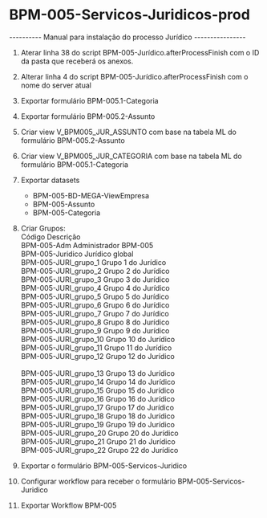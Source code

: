 # BPM-005-Servicos-Juridicos-prod


---------- Manual para instalação do processo Jurídico ----------------

1. Aterar linha 38 do script BPM-005-Jurídico.afterProcessFinish com o ID da pasta que receberá os anexos.

2. Alterar linha 4 do script BPM-005-Jurídico.afterProcessFinish com o nome do server atual

3. Exportar formulário BPM-005.1-Categoria

4. Exportar formulário BPM-005.2-Assunto

5. Criar view V_BPM005_JUR_ASSUNTO com base na tabela ML do formulário BPM-005.2-Assunto

6. Criar view V_BPM005_JUR_CATEGORIA com base na tabela ML do formulário BPM-005.1-Categoria

7. Exportar datasets
	- BPM-005-BD-MEGA-ViewEmpresa
	- BPM-005-Assunto
	- BPM-005-Categoria

8. Criar Grupos:
		<br/>Código						Descrição
		<br/>BPM-005-Adm   					Administrador BPM-005
		<br/>BPM-005-Juridico	   		Jurídico global
		<br/>BPM-005-JURI_grupo_1    	Grupo 1 do Jurídico
		<br/>BPM-005-JURI_grupo_2 	   	Grupo 2 do Jurídico
		<br/>BPM-005-JURI_grupo_3   	Grupo 3 do Jurídico
		<br/>BPM-005-JURI_grupo_4   	Grupo 4 do Jurídico
		<br/>BPM-005-JURI_grupo_5   	Grupo 5 do Jurídico
		<br/>BPM-005-JURI_grupo_6    	Grupo 6 do Jurídico
		<br/>BPM-005-JURI_grupo_7       Grupo 7 do Jurídico
		<br/>BPM-005-JURI_grupo_8   	Grupo 8 do Jurídico
		<br/>BPM-005-JURI_grupo_9   	Grupo 9 do Jurídico
		<br/>BPM-005-JURI_grupo_10   	Grupo 10 do Jurídico
		<br/>BPM-005-JURI_grupo_11   	Grupo 11 do Jurídico
		<br/>BPM-005-JURI_grupo_12   	Grupo 12 do Jurídico	
		<br/>BPM-005-JURI_grupo_13      Grupo 13 do Jurídico
		<br/>BPM-005-JURI_grupo_14      Grupo 14 do Jurídico
		<br/>BPM-005-JURI_grupo_15   	Grupo 15 do Jurídico
		<br/>BPM-005-JURI_grupo_16   	Grupo 16 do Jurídico
		<br/>BPM-005-JURI_grupo_17   	Grupo 17 do Jurídico
		<br/>BPM-005-JURI_grupo_18      Grupo 18 do Jurídico
		<br/>BPM-005-JURI_grupo_19   	Grupo 19 do Jurídico
		<br/>BPM-005-JURI_grupo_20   	Grupo 20 do Jurídico
		<br/>BPM-005-JURI_grupo_21   	Grupo 21 do Jurídico
		<br/>BPM-005-JURI_grupo_22   	Grupo 22 do Jurídico
		
9. Exportar o formulário BPM-005-Servicos-Juridico		

10. Configurar workflow para receber o formulário BPM-005-Servicos-Juridico

11. Exportar Workflow BPM-005



